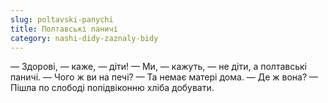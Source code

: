 ```yaml
---
slug: poltavski-panychi
title: Полтавські паничі
category: nashi-didy-zaznaly-bidy
---
```

— Здорові, — каже, — діти!
— Ми, — кажуть, — не діти, а полтавські паничі.
— Чого ж ви на печі?
— Та немає матері дома.
— Де ж вона?
— Пішла по слободі попідвіконню хліба добувати.
